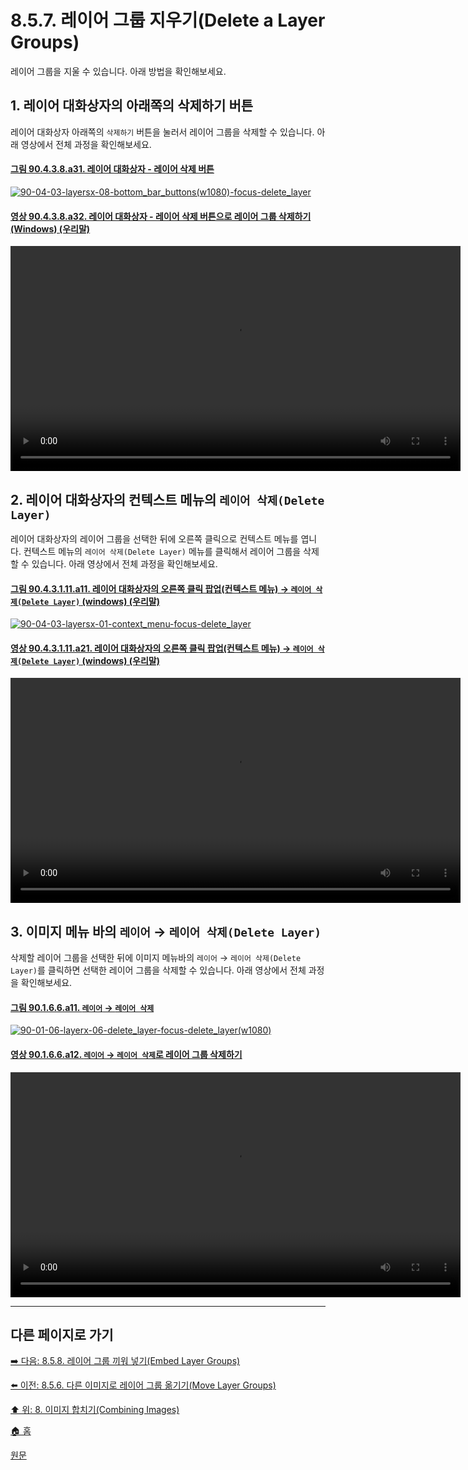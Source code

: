 # 8.5.7. 레이어 그룹 지우기(Delete a Layer Groups)
레이어 그룹을 지울 수 있습니다. 아래 방법을 확인해보세요.

## 1. 레이어 대화상자의 아래쪽의 삭제하기 버튼
레이어 대화상자 아래쪽의 `삭제하기` 버튼을 눌러서 레이어 그룹을 삭제할 수 있습니다. 아래 영상에서 전체 과정을 확인해보세요.

#### [그림 90.4.3.8.a31. 레이어 대화상자 - 레이어 삭제 버튼](https://wonder13662.github.io/gimp/2.10.36_ko/90-04-03-layersx-08-bottom_bar_buttons.html#%EA%B7%B8%EB%A6%BC-90438a31-%EB%A0%88%EC%9D%B4%EC%96%B4-%EB%8C%80%ED%99%94%EC%83%81%EC%9E%90---%EB%A0%88%EC%9D%B4%EC%96%B4-%EC%82%AD%EC%A0%9C-%EB%B2%84%ED%8A%BC)
[![90-04-03-layersx-08-bottom_bar_buttons(w1080)-focus-delete_layer](https://github.com/wonder13662/gimp/assets/15767104/e06f6fdf-ad25-405e-a76e-fff18cab31b3)](https://wonder13662.github.io/gimp/2.10.36_ko/90-04-03-layersx-08-bottom_bar_buttons.html#%EA%B7%B8%EB%A6%BC-90438a31-%EB%A0%88%EC%9D%B4%EC%96%B4-%EB%8C%80%ED%99%94%EC%83%81%EC%9E%90---%EB%A0%88%EC%9D%B4%EC%96%B4-%EC%82%AD%EC%A0%9C-%EB%B2%84%ED%8A%BC)

#### [영상 90.4.3.8.a32. 레이어 대화상자 - 레이어 삭제 버튼으로 레이어 그룹 삭제하기 (Windows) (우리말)](https://wonder13662.github.io/gimp/2.10.36_ko/90-04-03-layersx-08-bottom_bar_buttons.html#%EC%98%81%EC%83%81-90438a32-%EB%A0%88%EC%9D%B4%EC%96%B4-%EB%8C%80%ED%99%94%EC%83%81%EC%9E%90---%EB%A0%88%EC%9D%B4%EC%96%B4-%EC%82%AD%EC%A0%9C-%EB%B2%84%ED%8A%BC%EC%9C%BC%EB%A1%9C-%EB%A0%88%EC%9D%B4%EC%96%B4-%EA%B7%B8%EB%A3%B9-%EC%82%AD%EC%A0%9C%ED%95%98%EA%B8%B0-windows-%EC%9A%B0%EB%A6%AC%EB%A7%90)
<video controls="controls" width="720"  src="https://github.com/wonder13662/gimp/assets/15767104/64ceeec5-7277-49a9-948b-055115d396f3"></video>

## 2. 레이어 대화상자의 컨텍스트 메뉴의 `레이어 삭제(Delete Layer)`
레이어 대화상자의 레이어 그룹을 선택한 뒤에 오른쪽 클릭으로 컨텍스트 메뉴를 엽니다. 컨텍스트 메뉴의 `레이어 삭제(Delete Layer)` 메뉴를 클릭해서 레이어 그룹을 삭제할 수 있습니다. 아래 영상에서 전체 과정을 확인해보세요.

#### [그림 90.4.3.1.11.a11. 레이어 대화상자의 오른쪽 클릭 팝업(컨텍스트 메뉴) → `레이어 삭제(Delete Layer)` (windows) (우리말)](https://wonder13662.github.io/gimp/2.10.36_ko/90-04-03-layersx-01-context_menux-11-delete_layer.html#%EA%B7%B8%EB%A6%BC-9043111a11-%EB%A0%88%EC%9D%B4%EC%96%B4-%EB%8C%80%ED%99%94%EC%83%81%EC%9E%90%EC%9D%98-%EC%98%A4%EB%A5%B8%EC%AA%BD-%ED%81%B4%EB%A6%AD-%ED%8C%9D%EC%97%85%EC%BB%A8%ED%85%8D%EC%8A%A4%ED%8A%B8-%EB%A9%94%EB%89%B4--%EB%A0%88%EC%9D%B4%EC%96%B4-%EC%82%AD%EC%A0%9Cdelete-layer-windows-%EC%9A%B0%EB%A6%AC%EB%A7%90)
[![90-04-03-layersx-01-context_menu-focus-delete_layer](https://github.com/wonder13662/gimp/assets/15767104/8c5f2238-dc9a-43fd-8fa5-ed6ba55288ac)](https://wonder13662.github.io/gimp/2.10.36_ko/90-04-03-layersx-01-context_menux-11-delete_layer.html#%EA%B7%B8%EB%A6%BC-9043111a11-%EB%A0%88%EC%9D%B4%EC%96%B4-%EB%8C%80%ED%99%94%EC%83%81%EC%9E%90%EC%9D%98-%EC%98%A4%EB%A5%B8%EC%AA%BD-%ED%81%B4%EB%A6%AD-%ED%8C%9D%EC%97%85%EC%BB%A8%ED%85%8D%EC%8A%A4%ED%8A%B8-%EB%A9%94%EB%89%B4--%EB%A0%88%EC%9D%B4%EC%96%B4-%EC%82%AD%EC%A0%9Cdelete-layer-windows-%EC%9A%B0%EB%A6%AC%EB%A7%90)

#### [영상 90.4.3.1.11.a21. 레이어 대화상자의 오른쪽 클릭 팝업(컨텍스트 메뉴) → `레이어 삭제(Delete Layer)` (windows) (우리말)](https://wonder13662.github.io/gimp/2.10.36_ko/90-04-03-layersx-01-context_menux-11-delete_layer.html#%EC%98%81%EC%83%81-9043111a21-%EB%A0%88%EC%9D%B4%EC%96%B4-%EB%8C%80%ED%99%94%EC%83%81%EC%9E%90%EC%9D%98-%EC%98%A4%EB%A5%B8%EC%AA%BD-%ED%81%B4%EB%A6%AD-%ED%8C%9D%EC%97%85%EC%BB%A8%ED%85%8D%EC%8A%A4%ED%8A%B8-%EB%A9%94%EB%89%B4--%EB%A0%88%EC%9D%B4%EC%96%B4-%EC%82%AD%EC%A0%9Cdelete-layer-windows-%EC%9A%B0%EB%A6%AC%EB%A7%90)
<video controls="controls" width="720" src="https://github.com/wonder13662/gimp/assets/15767104/d39d052b-f104-44a7-b42b-7c44e036e6b9"></video>

## 3. 이미지 메뉴 바의 `레이어` → `레이어 삭제(Delete Layer)`
삭제할 레이어 그룹을 선택한 뒤에 이미지 메뉴바의 `레이어` → `레이어 삭제(Delete Layer)`를 클릭하면 선택한 레이어 그룹을 삭제할 수 있습니다. 아래 영상에서 전체 과정을 확인해보세요.

#### [그림 90.1.6.6.a11. `레이어` → `레이어 삭제`](https://wonder13662.github.io/gimp/2.10.36_ko/90-01-06-layerx-06-delete_layer.html#%EA%B7%B8%EB%A6%BC-90166a11-%EB%A0%88%EC%9D%B4%EC%96%B4--%EB%A0%88%EC%9D%B4%EC%96%B4-%EC%82%AD%EC%A0%9C)
[![90-01-06-layerx-06-delete_layer-focus-delete_layer(w1080)](https://github.com/wonder13662/gimp/assets/15767104/7edd2df5-6655-4060-bfc2-0a7ab4122139)](https://wonder13662.github.io/gimp/2.10.36_ko/90-01-06-layerx-06-delete_layer.html#%EA%B7%B8%EB%A6%BC-90166a11-%EB%A0%88%EC%9D%B4%EC%96%B4--%EB%A0%88%EC%9D%B4%EC%96%B4-%EC%82%AD%EC%A0%9C)

#### [영상 90.1.6.6.a12. `레이어` → `레이어 삭제`로 레이어 그룹 삭제하기](https://wonder13662.github.io/gimp/2.10.36_ko/90-01-06-layerx-06-delete_layer.html#%EC%98%81%EC%83%81-90166a12-%EB%A0%88%EC%9D%B4%EC%96%B4--%EB%A0%88%EC%9D%B4%EC%96%B4-%EC%82%AD%EC%A0%9C%EB%A1%9C-%EB%A0%88%EC%9D%B4%EC%96%B4-%EA%B7%B8%EB%A3%B9-%EC%82%AD%EC%A0%9C%ED%95%98%EA%B8%B0)
<video controls="controls" width="720" src="https://github.com/wonder13662/gimp/assets/15767104/e6585b5b-f5a1-4f4b-b8ef-9fb5297c3ee6"></video>

***

## 다른 페이지로 가기
[➡️ 다음: 8.5.8. 레이어 그룹 끼워 넣기(Embed Layer Groups)](./08-05-layer-groupsx-08-embed_layer_groups.md)

[⬅️ 이전: 8.5.6. 다른 이미지로 레이어 그룹 옮기기(Move Layer Groups)](./08-05-layer-groupsx-06-move_layer_groups.md)

[⬆️ 위: 8. 이미지 합치기(Combining Images)](./08-00-combining-images.md)

[🏠 홈](./00-home.md)

[원문](https://docs.gimp.org/2.10/ko/gimp-layer-groups.html)
